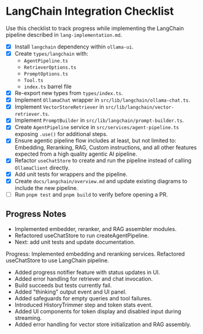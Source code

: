 # LangChain Integration Checklist

Use this checklist to track progress while implementing the LangChain pipeline described in `lang-implementation.md`.

- [x] Install `langchain` dependency within `ollama-ui`.
- [x] Create `types/langchain` with:
  - `AgentPipeline.ts`
  - `RetrieverOptions.ts`
  - `PromptOptions.ts`
  - `Tool.ts`
  - `index.ts` barrel file
- [x] Re-export new types from `types/index.ts`.
- [x] Implement `OllamaChat` wrapper in `src/lib/langchain/ollama-chat.ts`.
- [x] Implement `VectorStoreRetriever` in `src/lib/langchain/vector-retriever.ts`.
- [x] Implement `PromptBuilder` in `src/lib/langchain/prompt-builder.ts`.
- [x] Create `AgentPipeline` service in `src/services/agent-pipeline.ts` exposing `.use()` for additional steps.
- [x] Ensure agentic pipeline flow includes at least, but not limited to: Embedding, Reranking, RAG, Custom instructions, and all other features expected from a high quality agentic AI pipeline.
- [x] Refactor `useChatStore` to create and run the pipeline instead of calling `OllamaClient` directly.
- [x] Add unit tests for wrappers and the pipeline.
- [x] Create `docs/langchain/overview.md` and update existing diagrams to include the new pipeline.
- [ ] Run `pnpm test` and `pnpm build` to verify before opening a PR.

## Progress Notes
- Implemented embedder, reranker, and RAG assembler modules.
- Refactored useChatStore to run createAgentPipeline.
- Next: add unit tests and update documentation.

Progress: Implemented embedding and reranking services. Refactored useChatStore to use LangChain pipeline.
- Added progress notifier feature with status updates in UI.
- Added error handling for retriever and chat invocation.
- Build succeeds but tests currently fail.
- Added "thinking" output event and UI panel.
- Added safeguards for empty queries and tool failures.
- Introduced HistoryTrimmer step and token stats event.
- Added UI components for token display and disabled input during streaming.
- Added error handling for vector store initialization and RAG assembly.
